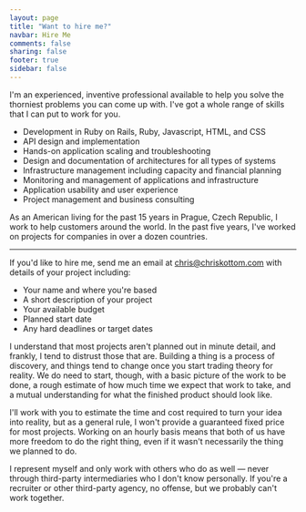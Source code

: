 ```yaml
---
layout: page
title: "Want to hire me?"
navbar: Hire Me
comments: false
sharing: false
footer: true
sidebar: false
---
```


I'm an experienced, inventive professional available to help you solve the thorniest problems you can come up with.  I've got a whole range of skills that I can put to work for you.

* Development in Ruby on Rails, Ruby, Javascript, HTML, and CSS
* API design and implementation
* Hands-on application scaling and troubleshooting
* Design and documentation of architectures for all types of systems
* Infrastructure management including capacity and financial planning
* Monitoring and management of applications and infrastructure
* Application usability and user experience
* Project management and business consulting

As an American living for the past 15 years in Prague, Czech Republic, I work to help customers around the world.  In the past five years, I've worked on projects for companies in over a dozen countries.

---

If you'd like to hire me, send me an email at <chris@chriskottom.com> with details of your project including:

* Your name and where you're based
* A short description of your project
* Your available budget
* Planned start date
* Any hard deadlines or target dates

I understand that most projects aren't planned out in minute detail, and frankly, I tend to distrust those that are.  Building a thing is a process of discovery, and things tend to change once you start trading theory for reality.  We do need to start, though, with a basic picture of the work to be done, a rough estimate of how much time we expect that work to take, and a mutual understanding for what the finished product should look like.

I'll work with you to estimate the time and cost required to turn your idea into reality, but as a general rule,  I won't provide a guaranteed fixed price for most projects.  Working on an hourly basis means that both of us have more freedom to do the right thing, even if it wasn't necessarily the thing we planned to do.

I represent myself and only work with others who do as well &mdash; never through third-party intermediaries who I don't know personally.  If you're a recruiter or other third-party agency, no offense, but we probably can't work together.

